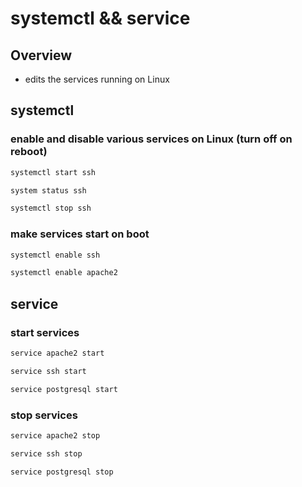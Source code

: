 # systemctl && service

## Overview

* edits the services running on Linux

## systemctl

### **enable and disable various services on Linux \(turn off on reboot\)**

```bash
systemctl start ssh
```

```bash
system status ssh
```

```bash
systemctl stop ssh
```

### **make services start on boot**

```bash
systemctl enable ssh
```

```bash
systemctl enable apache2
```

## service

### **start services**

```bash
service apache2 start
```

```bash
service ssh start
```

```bash
service postgresql start
```

### **stop services**

```bash
service apache2 stop
```

```bash
service ssh stop
```

```bash
service postgresql stop
```

